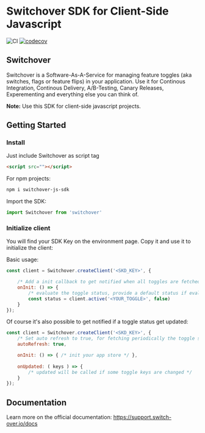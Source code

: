 # Switchover SDK for Client-Side Javascript

![CI](https://github.com/switchover-io/js-sdk/workflows/CI/badge.svg)
[![codecov](https://codecov.io/gh/switchover-io/js-sdk/branch/main/graph/badge.svg?token=qVOyfv8fmz)](undefined)

## Switchover

Switchover is a Software-As-A-Service for managing feature toggles (aka switches, flags or feature flips) in your application. Use it for Continous Integration, Continous Delivery, A/B-Testing, Canary Releases, Experementing and everything else you can think of.

__Note:__
Use this SDK for client-side javascript projects.

## Getting Started


### Install
Just include Switchover as script tag

```html
<script src=""></script>
```

For npm projects:

```bash
npm i switchover-js-sdk
```

Import the SDK:
```javascript
import Switchover from 'switchover'
```

### Initialize client

You will find your SDK Key on the environment page. Copy it and use it to initialize the client:

Basic usage:

```javascript
const client = Switchover.createClient('<SKD_KEY>', {

    /* Add a init callback to get notified when all toggles are fetched */
    onInit: () => {
        /* evaluate the toggle status, provide a default status if evalutation fails */
        const status = client.active('<YOUR_TOGGLE>', false)
    }
});
```

Of course it's also possible to get notified if a toggle status get updated:
```javascript
const client = Switchover.createClient('<SKD_KEY>', {
    /* Set auto refresh to true, for fetching periodically the toggle status */
    autoRefresh: true,

    onInit: () => { /* init your app store */ },
    
    onUpdated: ( keys ) => {
        /* updated will be called if some toggle keys are changed */
    }
});
```

## Documentation

Learn more on the official documentation: <a href="https://support.switch-over.io/docs">https://support.switch-over.io/docs</a>







